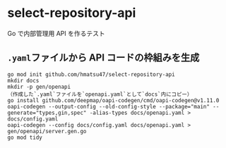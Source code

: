 # select-repository-api

Go で内部管理用 API を作るテスト

## `.yaml`ファイルから API コードの枠組みを生成

```sh:install
go mod init github.com/hmatsu47/select-repository-api
mkdir docs
mkdir -p gen/openapi
（作成した`.yaml`ファイルを`openapi.yaml`として`docs`内にコピー）
go install github.com/deepmap/oapi-codegen/cmd/oapi-codegen@v1.11.0
oapi-codegen --output-config --old-config-style --package="main" --generate="types,gin,spec" -alias-types docs/openapi.yaml > docs/config.yaml
oapi-codegen --config docs/config.yaml docs/openapi.yaml > gen/openapi/server.gen.go
go mod tidy
```
